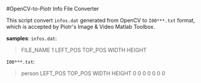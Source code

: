 #OpenCV-to-Piotr Info File Converter

This script convert `infos.dat` generated from OpenCV to `I00***.txt` format, which is accepted by Piotr's Image & Video Matlab Toolbox.

**samples**:
`infos.dat`:

>FILE_NAME	 1	 LEFT_POS TOP_POS WIDTH HEIGHT

`I00***.txt`:

>person LEFT_POS TOP_POS WIDTH HEIGHT 0 0 0 0 0 0 0
